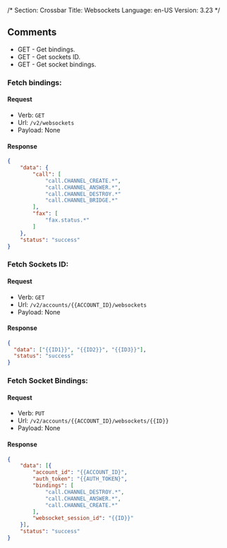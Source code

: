 /*
Section: Crossbar
Title: Websockets
Language: en-US
Version: 3.23
*/


## Comments

* GET - Get bindings.
* GET - Get sockets ID.
* GET - Get socket bindings.

### Fetch bindings:

#### Request

- Verb: `GET`
- Url: `/v2/websockets`
- Payload: None

#### Response

```json
{
    "data": {
        "call": [
            "call.CHANNEL_CREATE.*",
            "call.CHANNEL_ANSWER.*",
            "call.CHANNEL_DESTROY.*"
            "call.CHANNEL_BRIDGE.*"
        ],
        "fax": [
            "fax.status.*"
        ]
    },
    "status": "success"
}
```

### Fetch Sockets ID:

#### Request

- Verb: `GET`
- Url: `/v2/accounts/{{ACCOUNT_ID}/websockets`
- Payload: None

#### Response

```json
{
  "data": ["{{ID1}}", "{{ID2}}", "{{ID3}}"],
  "status": "success"
}
```

### Fetch Socket Bindings:

#### Request

- Verb: `PUT`
- Url: `/v2/accounts/{{ACCOUNT_ID}/websockets/{{ID}}`
- Payload: None

#### Response

```json
{
    "data": [{
        "account_id": "{{ACCOUNT_ID}",
        "auth_token": "{{AUTH_TOKEN}",
        "bindings": [
            "call.CHANNEL_DESTROY.*",
            "call.CHANNEL_ANSWER.*",
            "call.CHANNEL_CREATE.*"
        ],
        "websocket_session_id": "{{ID}}"
    }],
    "status": "success"
}
```